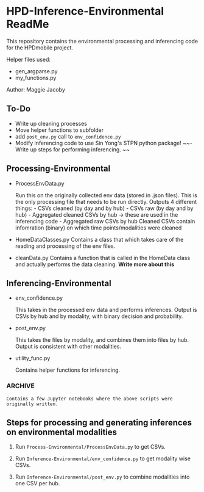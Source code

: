 # HPD-Inference-Environmental ReadMe

This repository contains the environmental processing and inferencing code for the HPDmobile project.

Helper files used: 
- gen_argparse.py
- my_functions.py

Author: Maggie Jacoby


## To-Do
- Write up cleaning processes
- Move helper functions to subfolder
- add `post_env.py` call to `env_confidence.py`
- Modify inferencing code to use Sin Yong's STPN python package! 
~~- Write up steps for performing inferencing. ~~

## Processing-Environmental
- ProcessEnvData.py
    
    Run this on the originally collected env data (stored in .json files). This is the only processing file that needs to be run directly.  Outputs 4 different things:
        - CSVs cleaned (by day and by hub)
        - CSVs raw (by day and by hub)
        - Aggregated cleaned CSVs by hub -> these are used in the inferencing code
        - Aggregated raw CSVs by hub
    Cleaned CSVs contain infomration (binary) on which time points/modalities were cleaned

- HomeDataClasses.py
    Contains a class that which takes care of the reading and processing of the env files.

- cleanData.py
    Contains a function that is called in the HomeData class and actually performs the data cleaning. **Write more about this**


## Inferencing-Environmental
- env_confidence.py

    This takes in the processed env data and performs inferences. Output is CSVs by hub and by modality, with binary decision and probability.

- post_env.py
    
    This takes the files by modality, and combines them into files by hub. Output is consistent with other modalities. 

- utility_func.py

    Contains helper functions for inferencing. 


### ARCHIVE
    Contains a few Jupyter notebooks where the above scripts were originally written. 

## Steps for processing and generating inferences on environmental modalities 
1. Run `Process-Environmental/ProcessEnvData.py` to get CSVs.

2. Run `Inference-Environmental/env_confidence.py` to get modality wise CSVs.

3. Run `Inference-Environmental/post_env.py` to combine modalities into one CSV per hub.